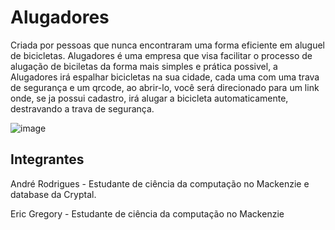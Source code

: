 # Alugadores
Criada por pessoas que nunca encontraram uma forma eficiente em aluguel de bicicletas. Alugadores é uma empresa que visa facilitar o processo de alugação de biciletas da forma mais simples e prática possivel, a Alugadores irá espalhar bicicletas na sua cidade, cada uma com uma trava de segurança e um qrcode, ao abrir-lo, você será direcionado para um link onde, se ja possui cadastro, irá alugar a bicicleta automaticamente, destravando a trava de segurança. 

![image](https://i.ibb.co/tLKwMV3/Alugadores-Flowchart.png)

## Integrantes
André Rodrigues - Estudante de ciência da computação no Mackenzie e database da Cryptal.

Eric Gregory - Estudante de ciência da computação no Mackenzie
